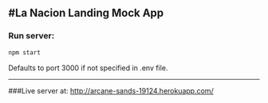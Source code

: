 #La Nacion Landing Mock App
---
### Run server:
```bash
npm start
```
Defaults to port 3000 if not specified in .env file.

---
###Live server at: http://arcane-sands-19124.herokuapp.com/


